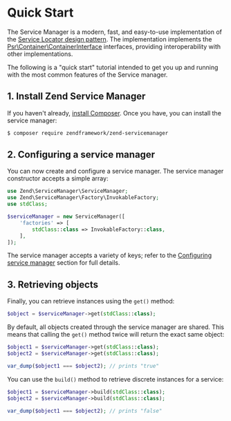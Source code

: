 # Quick Start

The Service Manager is a modern, fast, and easy-to-use implementation of the
[Service Locator design pattern](https://en.wikipedia.org/wiki/Service_locator_pattern).
The implementation implements the
[Psr\Container\ContainerInterface](https://github.com/psr/container)
interfaces, providing interoperability with other implementations.

The following is a "quick start" tutorial intended to get you up and running
with the most common features of the Service manager.

## 1. Install Zend Service Manager

If you haven't already, [install Composer](https://getcomposer.org). Once you
have, you can install the service manager:

```bash
$ composer require zendframework/zend-servicemanager
```

## 2. Configuring a service manager

You can now create and configure a service manager. The service manager
constructor accepts a simple array:

```php
use Zend\ServiceManager\ServiceManager;
use Zend\ServiceManager\Factory\InvokableFactory;
use stdClass;

$serviceManager = new ServiceManager([
    'factories' => [
        stdClass::class => InvokableFactory::class,
    ],
]);
```

The service manager accepts a variety of keys; refer to the
[Configuring service manager](configuring-the-service-manager.md) section for
full details.

## 3. Retrieving objects

Finally, you can retrieve instances using the `get()` method:

```php
$object = $serviceManager->get(stdClass::class);
```

By default, all objects created through the service manager are shared. This
means that calling the `get()` method twice will return the exact same object:

```php
$object1 = $serviceManager->get(stdClass::class);
$object2 = $serviceManager->get(stdClass::class);

var_dump($object1 === $object2); // prints "true"
```

You can use the `build()` method to retrieve discrete instances for a service:

```php
$object1 = $serviceManager->build(stdClass::class);
$object2 = $serviceManager->build(stdClass::class);

var_dump($object1 === $object2); // prints "false"
```
